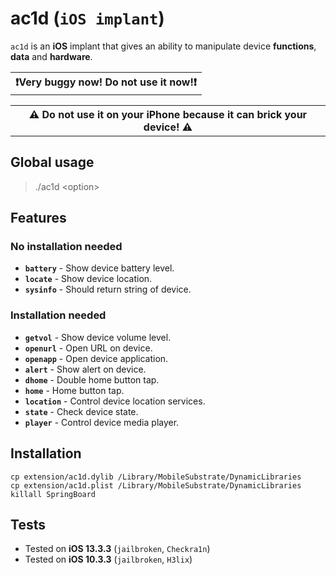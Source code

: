 # ac1d (`iOS implant`)

`ac1d` is an **iOS** implant that gives an ability to manipulate device **functions**, **data** and **hardware**.

<table><tr><th>
❗️Very buggy now! Do not use it now!❗️
</th></tr></table>

<table><tr><th>
⚠️ Do not use it on your iPhone because it can brick your device! ⚠️
</th></tr></table>

## Global usage

> ./ac1d \<option\>

## Features

### No installation needed

* **`battery`** - Show device battery level.
* **`locate`** - Show device location.
* **`sysinfo`** - Should return string of device.

### Installation needed

* **`getvol`** - Show device volume level.
* **`openurl`** - Open URL on device.
* **`openapp`** - Open device application.
* **`alert`** - Show alert on device.
* **`dhome`** - Double home button tap.
* **`home`** - Home button tap.
* **`location`** - Control device location services.
* **`state`** - Check device state.
* **`player`** - Control device media player.

## Installation

```shell
cp extension/ac1d.dylib /Library/MobileSubstrate/DynamicLibraries
cp extension/ac1d.plist /Library/MobileSubstrate/DynamicLibraries
killall SpringBoard
```

## Tests

* Tested on **iOS 13.3.3** (`jailbroken`, `Checkra1n`)
* Tested on **iOS 10.3.3** (`jailbroken`, `H3lix`)
